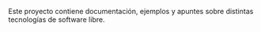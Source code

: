 Este proyecto contiene documentación, ejemplos
y apuntes sobre distintas tecnologías de
software libre.